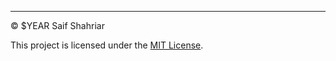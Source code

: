 ---
© $YEAR Saif Shahriar

This project is licensed under the [MIT License](https://opensource.org/licenses/MIT).
